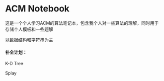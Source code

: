 # ACM Notebook
这是一个个人学习ACM的算法笔记本，包含我个人对一些算法的理解，同时用于存储个人模板和一些题解

以数据结构和字符串为主





#### 补全计划：

K-D Tree

Splay

